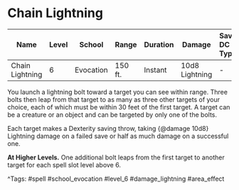 # Chain Lightning

| Name | Level | School | Range | Duration | Damage | Save DC & Type |
|------|-------|--------|-------|----------|--------|----------------|
| Chain Lightning | 6 | Evocation | 150 ft. | Instant | 10d8 Lightning | - |

You launch a lightning bolt toward a target you can see within range. Three bolts then leap from that target to as many as three other targets of your choice, each of which must be within 30 feet of the first target. A target can be a creature or an object and can be targeted by only one of the bolts.

Each target makes a Dexterity saving throw, taking {@damage 10d8} Lightning damage on a failed save or half as much damage on a successful one.

**At Higher Levels.** One additional bolt leaps from the first target to another target for each spell slot level above 6.

^Tags: #spell #school_evocation #level_6 #damage_lightning #area_effect